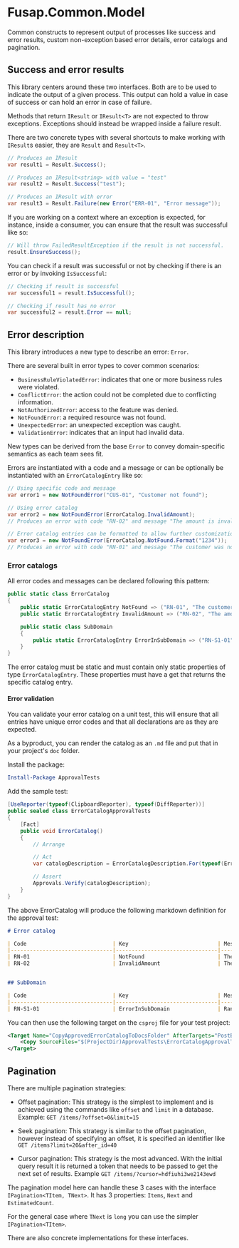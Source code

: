# Fusap.Common.Model

Common constructs to represent output of processes like success and error results, custom non-exception based error details, error catalogs and pagination.

## Success and error results

This library centers around these two interfaces. Both are to be used to indicate the output of a given process. This output can hold a value in case of success or can hold an error in case of failure.

Methods that return `IResult` or `IResult<T>` are not expected to throw exceptions. Exceptions should instead be wrapped inside a failure result.

There are two concrete types with several shortcuts to make working with `IResult`s easier, they are `Result` and `Result<T>`.

```csharp
// Produces an IResult
var result1 = Result.Success();

// Produces an IResult<string> with value = "test"
var result2 = Result.Success("test");

// Produces an IResult with error
var result3 = Result.Failure(new Error("ERR-01", "Error message"));
```

If you are working on a context where an exception is expected, for instance, inside a consumer, you can ensure that the result was successful like so:

```csharp
// Will throw FailedResultException if the result is not successful.
result.EnsureSuccess();
```

You can check if a result was successful or not by checking if there is an error or by invoking `IsSuccessful`:

```csharp
// Checking if result is successful
var successful1 = result.IsSuccessful();

// Checking if result has no error
var successful2 = result.Error == null;
```

## Error description

This library introduces a new type to describe an error: `Error`.

There are several built in error types to cover common scenarios:

* `BusinessRuleViolatedError`: indicates that one or more business rules were violated.
* `ConflictError`: the action could not be completed due to conflicting information.
* `NotAuthorizedError`: access to the feature was denied.
* `NotFoundError`: a required resource was not found.
* `UnexpectedError`: an unexpected exception was caught.
* `ValidationError`: indicates that an input had invalid data.

New types can be derived from the base `Error` to convey domain-specific semantics as each team sees fit.

Errors are instantiated with a code and a message or can be optionally be instantiated
with an `ErrorCatalogEntry` like so:

```csharp
// Using specific code and message
var error1 = new NotFoundError("CUS-01", "Customer not found");

// Using error catalog
var error2 = new NotFoundError(ErrorCatalog.InvalidAmount);
// Produces an error with code "RN-02" and message "The amount is invalid"

// Error catalog entries can be formatted to allow further customization:
var error3 = new NotFoundError(ErrorCatalog.NotFound.Format("1234"));
// Produces an error with code "RN-01" and message "The customer was not found: 1234"

```

### Error catalogs

All error codes and messages can be declared following this pattern:

```csharp
public static class ErrorCatalog
{
    public static ErrorCatalogEntry NotFound => ("RN-01", "The customer was not found: {0}");
    public static ErrorCatalogEntry InvalidAmount => ("RN-02", "The amount is invalid");

    public static class SubDomain
    {
        public static ErrorCatalogEntry ErrorInSubDomain => ("RN-S1-01", "Random error description");
    }
}
```

The error catalog must be static and must contain only static properties of type `ErrorCatalogEntry`.
These properties must have a get that returns the specific catalog entry.

#### Error validation

You can validate your error catalog on a unit test, this will ensure that all entries
have unique error codes and that all declarations are as they are expected.

As a byproduct, you can render the catalog as an `.md` file and put that in your project's
`doc` folder.

Install the package:

```powershell
Install-Package ApprovalTests
```

Add the sample test:

```csharp
[UseReporter(typeof(ClipboardReporter), typeof(DiffReporter))]
public sealed class ErrorCatalogApprovalTests
{
    [Fact]
    public void ErrorCatalog()
    {
        // Arrange

        // Act
        var catalogDescription = ErrorCatalogDescription.For(typeof(ErrorCatalog)).SerializeAsMarkdown();

        // Assert
        Approvals.Verify(catalogDescription);
    }
}
```

The above ErrorCatalog will produce the following markdown definition for the approval test:

```markdown
# Error catalog

| Code                           | Key                            | Message                                                      |
|--------------------------------|--------------------------------|--------------------------------------------------------------|
| RN-01                          | NotFound                       | The customer was not found: {0}                              |
| RN-02                          | InvalidAmount                  | The amount is invalid                                        |


## SubDomain

| Code                           | Key                            | Message                                                      |
|--------------------------------|--------------------------------|--------------------------------------------------------------|
| RN-S1-01                       | ErrorInSubDomain               | Random error description                                     |
```

You can then use the following target on the `csproj` file for your test project:

```xml
<Target Name="CopyApprovedErrorCatalogToDocsFolder" AfterTargets="PostBuildEvent">
    <Copy SourceFiles="$(ProjectDir)ApprovalTests\ErrorCatalogApprovalTests.ErrorCatalog.approved.txt" DestinationFiles="$(ProjectDir)..\..\docs\error-catalog.md" ContinueOnError="true" />
</Target>
```

## Pagination

There are multiple pagination strategies:

* Offset pagination: This strategy is the simplest to implement and is achieved using the commands like `offset` and `limit` in a database. Example: `GET /items/?offset=0&limit=15`

* Seek pagination: This strategy is similar to the offset pagination, however instead of specifying an offset, it is specified an identifier like `GET /items?limit=20&after_id=40`

* Cursor pagination: This strategy is the most advanced. With the initial query result it is returned a token that needs to be passed to get the next set of results. Example `GET /items/?cursor=hdfiuhi3we2143ewd`

The pagination model here can handle these 3 cases with the interface `IPagination<TItem, TNext>`. It has 3 properties: `Items`, `Next` and `EstimatedCount`.

For the general case where `TNext` is `long` you can use the simpler `IPagination<TItem>`.

There are also concrete implementations for these interfaces.

